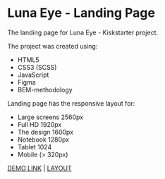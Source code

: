 # Luna Eye - Landing Page

The landing page for Luna Eye - Kiskstarter project.

The project was created using:

- HTML5
- CSS3 (SCSS)
- JavaScript
- Figma
- BEM-methodology

Landing page has the responsive layout for:

- Large screens 2560px
- Full HD 1920px
- The design 1600px
- Notebook 1280px
- Tablet 1024
- Mobile (> 320px)

[DEMO LINK](https://tykhan.github.io/LP_kickstarter/) | [LAYOUT](https://www.figma.com/file/5jdcVOv7NiA0l0HGfqEyHC/%E2%84%9611-(kickstarter)-(Copy)?node-id=0%3A1)
